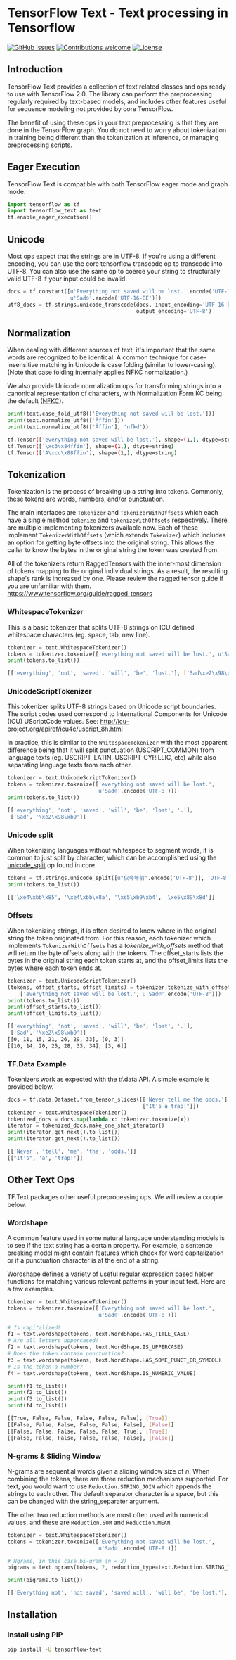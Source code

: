 # TensorFlow Text - Text processing in Tensorflow

[![GitHub
Issues](https://img.shields.io/github/issues/tensorflow/text.svg)](https://github.com/tensorflow/text/issues)
[![Contributions
welcome](https://img.shields.io/badge/contributions-welcome-brightgreen.svg)](CONTRIBUTING.md)
[![License](https://img.shields.io/badge/License-Apache%202.0-brightgreen.svg)](https://opensource.org/licenses/Apache-2.0)

## Introduction

TensorFlow Text provides a collection of text related classes and ops ready to
use with TensorFlow 2.0. The library can perform the preprocessing regularly
required by text-based models, and includes other features useful for sequence
modeling not provided by core TensorFlow.

The benefit of using these ops in your text preprocessing is that they are done
in the TensorFlow graph. You do not need to worry about tokenization in
training being different than the tokenization at inference, or managing
preprocessing scripts.

## Eager Execution

TensorFlow Text is compatible with both TensorFlow eager mode and graph mode.

```python
import tensorflow as tf
import tensorflow_text as text
tf.enable_eager_execution()
```

## Unicode

Most ops expect that the strings are in UTF-8. If you're using a different
encoding, you can use the core tensorflow transcode op to transcode into UTF-8.
You can also use the same op to coerce your string to structurally valid UTF-8
if your input could be invalid.

```python
docs = tf.constant([u'Everything not saved will be lost.'.encode('UTF-16-BE'),
                    u'Sad☹'.encode('UTF-16-BE')])
utf8_docs = tf.strings.unicode_transcode(docs, input_encoding='UTF-16-BE',
                                         output_encoding='UTF-8')
```

## Normalization

When dealing with different sources of text, it's important that the same words
are recognized to be identical. A common technique for case-insensitive matching
in Unicode is case folding (similar to lower-casing). (Note that case folding
internally applies NFKC normalization.)

We also provide Unicode normalization ops for transforming strings into a
canonical representation of characters, with Normalization Form KC being the
default ([NFKC](http://unicode.org/reports/tr15/)).

```python
print(text.case_fold_utf8(['Everything not saved will be lost.']))
print(text.normalize_utf8(['Äffin']))
print(text.normalize_utf8(['Äffin'], 'nfkd'))
```

```sh
tf.Tensor(['everything not saved will be lost.'], shape=(1,), dtype=string)
tf.Tensor(['\xc3\x84ffin'], shape=(1,), dtype=string)
tf.Tensor(['A\xcc\x88ffin'], shape=(1,), dtype=string)
```

## Tokenization

Tokenization is the process of breaking up a string into tokens. Commonly, these
tokens are words, numbers, and/or punctuation.

The main interfaces are `Tokenizer` and `TokenizerWithOffsets` which each have a
single method `tokenize` and `tokenizeWithOffsets` respectively. There are
multiple implementing tokenizers available now. Each of these implement
`TokenizerWithOffsets` (which extends `Tokenizer`) which includes an option for
getting byte offsets into the original string. This allows the caller to know
the bytes in the original string the token was created from.

All of the tokenizers return RaggedTensors with the inner-most dimension of
tokens mapping to the original individual strings. As a result, the resulting
shape's rank is increased by one. Please review the ragged tensor guide if you
are unfamiliar with them. https://www.tensorflow.org/guide/ragged_tensors

### WhitespaceTokenizer

This is a basic tokenizer that splits UTF-8 strings on ICU defined whitespace
characters (eg. space, tab, new line).

```python
tokenizer = text.WhitespaceTokenizer()
tokens = tokenizer.tokenize(['everything not saved will be lost.', u'Sad☹'.encode('UTF-8')])
print(tokens.to_list())
```

```sh
[['everything', 'not', 'saved', 'will', 'be', 'lost.'], ['Sad\xe2\x98\xb9']]
```

### UnicodeScriptTokenizer

This tokenizer splits UTF-8 strings based on Unicode script boundaries. The
script codes used correspond to International Components for Unicode (ICU)
UScriptCode values. See: http://icu-project.org/apiref/icu4c/uscript_8h.html

In practice, this is similar to the `WhitespaceTokenizer` with the most apparent
difference being that it will split punctuation (USCRIPT_COMMON) from language
texts (eg. USCRIPT_LATIN, USCRIPT_CYRILLIC, etc) while also separating language
texts from each other.

```python
tokenizer = text.UnicodeScriptTokenizer()
tokens = tokenizer.tokenize(['everything not saved will be lost.',
                             u'Sad☹'.encode('UTF-8')])
print(tokens.to_list())
```

```sh
[['everything', 'not', 'saved', 'will', 'be', 'lost', '.'],
 ['Sad', '\xe2\x98\xb9']]
```

### Unicode split

When tokenizing languages without whitespace to segment words, it is common to
just split by character, which can be accomplished using the
[unicode_split](https://www.tensorflow.org/api_docs/python/tf/strings/unicode_split)
op found in core.

```python
tokens = tf.strings.unicode_split([u"仅今年前".encode('UTF-8')], 'UTF-8')
print(tokens.to_list())
```

```sh
[['\xe4\xbb\x85', '\xe4\xbb\x8a', '\xe5\xb9\xb4', '\xe5\x89\x8d']]
```

### Offsets

When tokenizing strings, it is often desired to know where in the original
string the token originated from. For this reason, each tokenizer which
implements `TokenizerWithOffsets` has a *tokenize_with_offsets* method that will
return the byte offsets along with the tokens. The offset_starts lists the bytes
in the original string each token starts at, and the offset_limits lists the
bytes where each token ends at.

```python
tokenizer = text.UnicodeScriptTokenizer()
(tokens, offset_starts, offset_limits) = tokenizer.tokenize_with_offsets(
    ['everything not saved will be lost.', u'Sad☹'.encode('UTF-8')])
print(tokens.to_list())
print(offset_starts.to_list())
print(offset_limits.to_list())
```

```sh
[['everything', 'not', 'saved', 'will', 'be', 'lost', '.'],
 ['Sad', '\xe2\x98\xb9']]
[[0, 11, 15, 21, 26, 29, 33], [0, 3]]
[[10, 14, 20, 25, 28, 33, 34], [3, 6]]
```

### TF.Data Example

Tokenizers work as expected with the tf.data API. A simple example is provided
below.

```python
docs = tf.data.Dataset.from_tensor_slices([['Never tell me the odds.'],
                                           ["It's a trap!"]])
tokenizer = text.WhitespaceTokenizer()
tokenized_docs = docs.map(lambda x: tokenizer.tokenize(x))
iterator = tokenized_docs.make_one_shot_iterator()
print(iterator.get_next().to_list())
print(iterator.get_next().to_list())
```

```sh
[['Never', 'tell', 'me', 'the', 'odds.']]
[["It's", 'a', 'trap!']]
```

## Other Text Ops

TF.Text packages other useful preprocessing ops. We will review a couple below.

### Wordshape

A common feature used in some natural language understanding models is to see
if the text string has a certain property. For example, a sentence breaking
model might contain features which check for word capitalization or if a
punctuation character is at the end of a string.

Wordshape defines a variety of useful regular expression based helper functions
for matching various relevant patterns in your input text. Here are a few
examples.

```python
tokenizer = text.WhitespaceTokenizer()
tokens = tokenizer.tokenize(['Everything not saved will be lost.',
                             u'Sad☹'.encode('UTF-8')])

# Is capitalized?
f1 = text.wordshape(tokens, text.WordShape.HAS_TITLE_CASE)
# Are all letters uppercased?
f2 = text.wordshape(tokens, text.WordShape.IS_UPPERCASE)
# Does the token contain punctuation?
f3 = text.wordshape(tokens, text.WordShape.HAS_SOME_PUNCT_OR_SYMBOL)
# Is the token a number?
f4 = text.wordshape(tokens, text.WordShape.IS_NUMERIC_VALUE)

print(f1.to_list())
print(f2.to_list())
print(f3.to_list())
print(f4.to_list())
```

```sh
[[True, False, False, False, False, False], [True]]
[[False, False, False, False, False, False], [False]]
[[False, False, False, False, False, True], [True]]
[[False, False, False, False, False, False], [False]]
```

### N-grams & Sliding Window

N-grams are sequential words given a sliding window size of *n*. When combining
the tokens, there are three reduction mechanisms supported. For text, you would
want to use `Reduction.STRING_JOIN` which appends the strings to each other.
The default separator character is a space, but this can be changed with the
string_separater argument.

The other two reduction methods are most often used with numerical values, and
these are `Reduction.SUM` and `Reduction.MEAN`.

```python
tokenizer = text.WhitespaceTokenizer()
tokens = tokenizer.tokenize(['Everything not saved will be lost.',
                             u'Sad☹'.encode('UTF-8')])

# Ngrams, in this case bi-gram (n = 2)
bigrams = text.ngrams(tokens, 2, reduction_type=text.Reduction.STRING_JOIN)

print(bigrams.to_list())
```

```sh
[['Everything not', 'not saved', 'saved will', 'will be', 'be lost.'], []]
```

## Installation

### Install using PIP

```bash
pip install -U tensorflow-text
```

